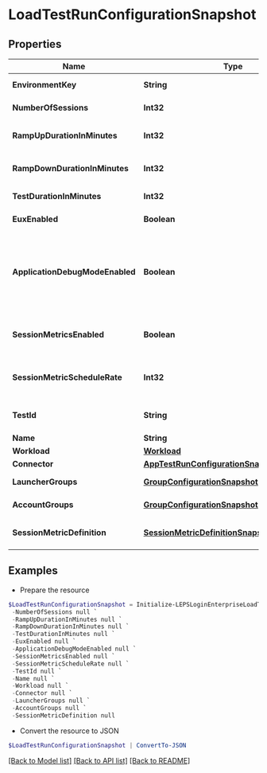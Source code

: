 # LoadTestRunConfigurationSnapshot
## Properties

Name | Type | Description | Notes
------------ | ------------- | ------------- | -------------
**EnvironmentKey** | **String** | Environment key | [optional] 
**NumberOfSessions** | **Int32** | Number of sessions | [optional] 
**RampUpDurationInMinutes** | **Int32** | Ramp up duration in minutes | [optional] 
**RampDownDurationInMinutes** | **Int32** | Ramp down duration in minutes | [optional] 
**TestDurationInMinutes** | **Int32** | Test duration in minutes | [optional] 
**EuxEnabled** | **Boolean** | Enable Eux Analysis | [optional] 
**ApplicationDebugModeEnabled** | **Boolean** | Run application scripts in debug mode to capture the error line for scripts failures | [optional] 
**SessionMetricsEnabled** | **Boolean** | Enable Session Metrics Collection | [optional] 
**SessionMetricScheduleRate** | **Int32** | Session Metric Schedule Rate | [optional] 
**TestId** | **String** | Test configuration Id | [optional] 
**Name** | **String** | Test name | [optional] 
**Workload** | [**Workload**](Workload.md) |  | [optional] 
**Connector** | [**AppTestRunConfigurationSnapshotConnector**](AppTestRunConfigurationSnapshotConnector.md) |  | [optional] 
**LauncherGroups** | [**GroupConfigurationSnapshot[]**](GroupConfigurationSnapshot.md) | Launcher groups | [optional] 
**AccountGroups** | [**GroupConfigurationSnapshot[]**](GroupConfigurationSnapshot.md) | Account groups | [optional] 
**SessionMetricDefinition** | [**SessionMetricDefinitionSnapshot[]**](SessionMetricDefinitionSnapshot.md) | Session metric definition | [optional] 

## Examples

- Prepare the resource
```powershell
$LoadTestRunConfigurationSnapshot = Initialize-LEPSLoginEnterpriseLoadTestRunConfigurationSnapshot  -EnvironmentKey null `
 -NumberOfSessions null `
 -RampUpDurationInMinutes null `
 -RampDownDurationInMinutes null `
 -TestDurationInMinutes null `
 -EuxEnabled null `
 -ApplicationDebugModeEnabled null `
 -SessionMetricsEnabled null `
 -SessionMetricScheduleRate null `
 -TestId null `
 -Name null `
 -Workload null `
 -Connector null `
 -LauncherGroups null `
 -AccountGroups null `
 -SessionMetricDefinition null
```

- Convert the resource to JSON
```powershell
$LoadTestRunConfigurationSnapshot | ConvertTo-JSON
```

[[Back to Model list]](../README.md#documentation-for-models) [[Back to API list]](../README.md#documentation-for-api-endpoints) [[Back to README]](../README.md)

